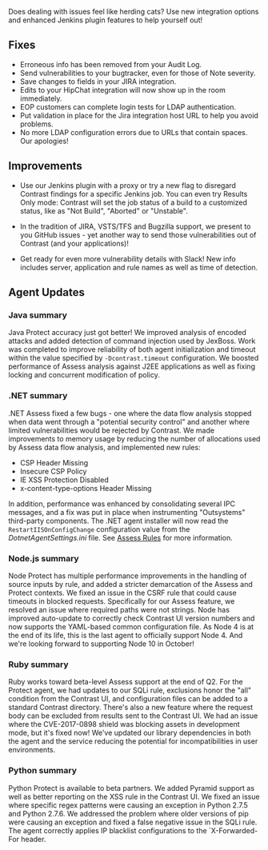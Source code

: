 <!--
title: "Contrast 3.5.1 - April 2018"
description: "Contrast 3.5.1 April 2018"
tags: "3.5.1 April Release Notes"
-->

Does dealing with issues feel like herding cats? Use new integration options and enhanced Jenkins plugin features to help yourself out! 

## Fixes

* Erroneous info has been removed from your Audit Log. 
* Send vulnerabilities to your bugtracker, even for those of Note severity. 
* Save changes to fields in your JIRA integration.
* Edits to your HipChat integration will now show up in the room immediately. 
* EOP customers can complete login tests for LDAP authentication. 
* Put validation in place for the Jira integration host URL to help you avoid problems.
* No more LDAP configuration errors due to URLs that contain spaces. Our apologies!  

## Improvements 

* Use our Jenkins plugin with a proxy or try a new flag to disregard Contrast findings for a specific Jenkins job. You can even try Results Only mode: Contrast will set the job status of a build to a customized status, like as "Not Build", "Aborted" or "Unstable".

* In the tradition of JIRA, VSTS/TFS and Bugzilla support, we present to you GitHub issues - yet another way to send those vulnerabilities out of Contrast (and your applications)!

* Get ready for even more vulnerability details with Slack! New info includes server, application and rule names as well as time of detection. 


## Agent Updates

### Java summary 

Java Protect accuracy just got better! We improved analysis of encoded attacks and added detection of command injection used by JexBoss. Work was completed to improve reliability of both agent initialization and timeout within the value specified by `-Dcontrast.timeout` configuration. We boosted performance of Assess analysis against J2EE applications as well as fixing locking and concurrent modification of policy.

### .NET summary 

.NET Assess fixed a few bugs - one where the data flow analysis stopped when data went through a "potential security control" and another where limited vulnerabilities would be rejected by Contrast. We made improvements to memory usage by reducing the number of allocations used by Assess data flow analysis, and implemented new rules:

* CSP Header Missing
* Insecure CSP Policy
* IE XSS Protection Disabled
* x-content-type-options Header Missing
 
In addition, performance was enhanced by consolidating several IPC messages, and a fix was put in place when instrumenting "Outsystems" third-party components. The .NET agent installer will now read the `RestartIISOnConfigChange` configuration value from the *DotnetAgentSettings.ini* file. See [Assess Rules](installation-netinstall.html#net-install) for more information.

### Node.js summary 

Node Protect has multiple performance improvements in the handling of source inputs by rule, and added a stricter demarcation of the Assess and Protect contexts. We fixed an issue in the CSRF rule that could cause timeouts in blocked requests. Specifically for our Assess feature, we resolved an issue where required paths were not strings. Node has improved auto-update to correctly check Contrast UI version numbers and now supports the YAML-based common configuration file. As Node 4 is at the end of its life, this is the last agent to officially support Node 4. And we're looking forward to supporting Node 10 in October! 

### Ruby summary 

Ruby works toward beta-level Assess support at the end of Q2. For the Protect agent, we had updates to our SQLi rule, exclusions honor the "all" condition from the Contrast UI, and configuration files can be added to a standard Contrast directory. There's also a new feature where the request body can be excluded from results sent to the Contrast UI. We had an issue where the CVE-2017-0898 shield was blocking assets in development mode, but it's fixed now! We've updated our library dependencies in both the agent and the service reducing the potential for incompatibilities in user environments.

### Python summary

Python Protect is available to beta partners. We added Pyramid support as well as better reporting on the XSS rule in the Contrast UI. We fixed an issue where specific regex patterns were causing an exception in Python 2.7.5 and Python 2.7.6. We addressed the problem where older versions of pip were causing an exception and fixed a false negative issue in the SQLi rule. The agent correctly applies IP blacklist configurations to the `X-Forwarded-For header.
